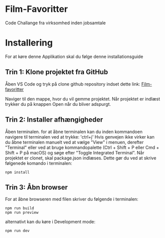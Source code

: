 # Film-Favoritter
Code Challange fra virksomhed inden jobsamtale

# Installering
For at køre denne Applikation skal du følge denne installationsguide

## Trin 1: Klone projektet fra GitHub
Åben VS Code og tryk på clone github repository
indset dette link: [Film-favoritter](https://github.com/Hedemann-Nielsen/Film-favoritter)

Naviger til den mappe, hvor du vil gemme projektet. Når projektet er indlæst trykker du på knappen Open når du bliver adspurgt.

## Trin 2: Installer afhængigheder
Åben terminalen. 
for at åbne terminalen kan du inden kommandoen navigere til terminalen ved at trykke: 'ctrl+j' Hvis genvejen ikke virker kan du åbne terminalen manuelt ved at vælge "View" i menuen, derefter "Terminal" eller ved at bruge kommandopalette (Ctrl + Shift + P eller Cmd + Shift + P på macOS) og søge efter "Toggle Integrated Terminal".
Når projektet er clonet, skal package.json indlæses. Dette gør du ved at skrive følgenede komando i terminalen: 
```
npm install
```

## Trin 3: Åbn browser
For at åbne browseren med filen skriver du følgende i terminalen: 
```
npm run build
npm run preview
```
alternativt kan du køre i Development mode:

```
npm run dev
```
